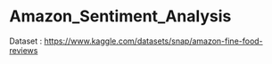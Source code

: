 # Amazon_Sentiment_Analysis
Dataset : https://www.kaggle.com/datasets/snap/amazon-fine-food-reviews
